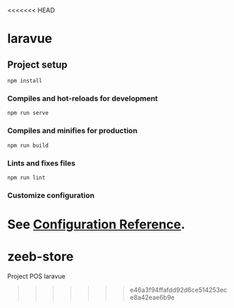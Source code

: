<<<<<<< HEAD
# laravue

## Project setup
```
npm install
```

### Compiles and hot-reloads for development
```
npm run serve
```

### Compiles and minifies for production
```
npm run build
```

### Lints and fixes files
```
npm run lint
```

### Customize configuration
See [Configuration Reference](https://cli.vuejs.org/config/).
=======
# zeeb-store
Project POS laravue
>>>>>>> e46a3f94ffafdd92d6ce514253ece8a42eae6b9e
